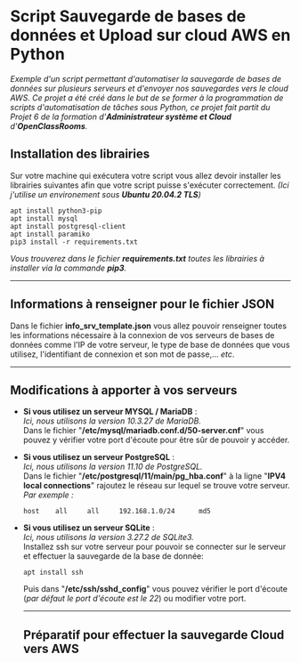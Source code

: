 # Script Sauvegarde de bases de données et Upload sur cloud AWS en Python

*Exemple d'un script permettant d'automatiser la sauvegarde de bases de données sur plusieurs serveurs et d'envoyer nos sauvegardes vers le cloud AWS. Ce projet a été créé dans le but de se former à la programmation de scripts d'automatisation de tâches sous Python, ce projet fait partit du Projet 6 de la formation d'__Administrateur système et Cloud__ d'__OpenClassRooms__.*

## __Installation des librairies__
Sur votre machine qui exécutera votre script vous allez devoir installer les librairies suivantes afin que votre script puisse s'exécuter correctement. *(Ici j'utilise un environement sous __Ubuntu 20.04.2 TLS__)*
```
apt install python3-pip
apt install mysql
apt install postgresql-client
apt install paramiko
pip3 install -r requirements.txt
```
*Vous trouverez dans le fichier __requirements.txt__ toutes les librairies à installer via la commande __pip3__.*
___
## __Informations à renseigner pour le fichier JSON__
Dans le fichier __info_srv_template.json__ vous allez pouvoir renseigner toutes les informations nécessaire à la connexion de vos serveurs de bases de données comme l'IP de votre serveur, le type de base de données que vous utilisez, l'identifiant de connexion et son mot de passe,... *etc*.
___
## __Modifications à apporter à vos serveurs__
* __Si vous utilisez un serveur MYSQL / MariaDB__ :
    <br/> *Ici, nous utilisons la version 10.3.27 de MariaDB.*
    <br/> Dans le fichier "__/etc/mysql/mariadb.conf.d/50-server.cnf__" vous pouvez y vérifier votre port d'écoute pour être sûr de pouvoir y accéder.

* __Si vous utilisez un serveur PostgreSQL__ :
    <br/> *Ici, nous utilisons la version 11.10 de PostgreSQL.* 
    <br/> Dans le fichier "__/etc/postgresql/11/main/pg_hba.conf__" à la ligne "__IPV4 local connections__" rajoutez le réseau sur lequel se trouve votre serveur. *Par exemple :*
    ```
    host    all     all     192.168.1.0/24      md5
    ```
* __Si vous utilisez un serveur SQLite__ :
    <br/> *Ici, nous utilisons la version 3.27.2 de SQLite3.*
    <br/> Installez ssh sur votre serveur pour pouvoir se connecter sur le serveur et effectuer la sauvegarde de la base de donnée:
    ```
    apt install ssh
    ```
    Puis dans "__/etc/ssh/sshd_config__" vous pouvez vérifier le port d'écoute (*par défaut le port d'écoute est le 22*) ou modifier votre port.
    ___
    ## __Préparatif pour effectuer la sauvegarde Cloud vers AWS__
    